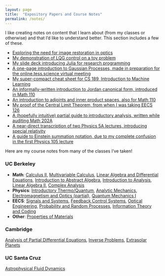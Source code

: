 ```yaml
---
layout: page
title:  "Expository Papers and Course Notes"
permalink: /notes/
---
```


I like creating notes on content that I learn about (from my classes or otherwise) and that I’d like to understand better. This section includes a few of these.

- [Exploring the need for image restoration in optics](../expository/phase_exposition.jl.html)
- [My demonstration of LQG control on a toy problem](../expository/control_exposition.pdf)
- [My slide deck introducing Julia for research programming](https://docs.google.com/presentation/d/1dvmnb5LJZTLZgEIhNHKpEvHhDMYvOkrQkkzFqFFNges/edit#slide=id.g9b606c9917_0_203)
- [A one-page introduction to Gaussian Processes, made in preparation for the online.tess.science virtual meeting](../expository/gp_onepage.pdf)
- [My super-compact cheat sheet for CS 189, Introduction to Machine Learning](../expository/CS189_Cheat_Sheet_Master.pdf)
- [An informally-written introduction to Jordan canonical form, introduced in Math 110](../expository/jordan_intuitive.pdf)
- [An introduction to adjoints and inner product spaces, also for Math 110](../expository/adjoints_ips.pdf)
- [My proof of the Central Limit Theorem, from when I was taking EECS 126](../expository/clt.pdf)
- [A (hopefully intuitive) partial guide to introductory analysis, written while auditing Math 202A](../expository/analysis.pdf)
- [A near-direct transcription of two Physics 5A lectures, introducing special relativity](../expository/Relativity.pdf)
- [A guide to Einstein summation notation, due to my complete confusion in the first Physics 105 lecture](../expository/einstein.pdf)

Here are my course notes from many of the classes I’ve taken!

### UC Berkeley
- **Math**: [Calculus II](../notes/math1b.pdf), [Multivariable Calculus](../notes/math53.pdf), [Linear Algebra and Differential Equations](../notes/math54.pdf), [Introduction to Abstract Algebra](../notes/math113.pdf), [Introduction to Analysis](../notes/math104.pdf), [Linear Algebra II](../notes/math110.pdf), [Complex Analysis](../notes/math185.pdf)
- **Physics**: [Introductory Thermo/Quantum](../notes/physics5c.pdf), [Analytic Mechanics](../notes/physics105.pdf), [Electromagnetism and Optics (partial)](../notes/physics110a.pdf), [Quantum Mechanics I](../notes/physics137a.pdf)
- **EECS**: [Signals and Systems](../notes/ee120.pdf), [Feedback Control Systems](../notes/eec128.pdf), [Optical Engineering](../notes/ee118.pdf), [Probability and Random Processes](../notes/eecs126.pdf), [Information Theory and Coding](../notes/ee229a.pdf)
- **Other**: [Properties of Materials](../notes/mse45.pdf)

### Cambridge

[Analysis of Partial Differential Equations](../notes/pde.pdf), [Inverse Problems](../notes/inverse.pdf), [Extrasolar Planets](../notes/)

### UC Santa Cruz

[Astrophysical Fluid Dynamics](../notes/fluids.pdf)